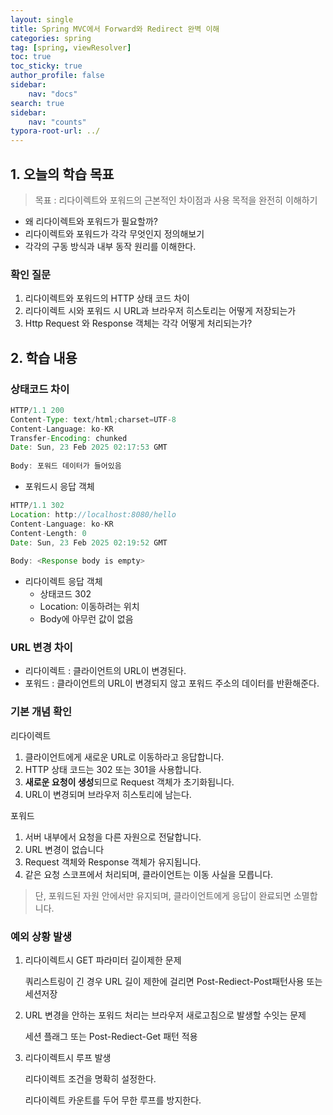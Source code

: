 ```yaml
---
layout: single
title: Spring MVC에서 Forward와 Redirect 완벽 이해
categories: spring
tag: [spring, viewResolver]
toc: true
toc_sticky: true
author_profile: false
sidebar:
    nav: "docs"
search: true
sidebar:
    nav: "counts"
typora-root-url: ../
---
```


## 1. 오늘의 학습 목표
> 목표 : 리다이렉트와 포워드의 근본적인 차이점과 사용 목적을 완전히 이해하기

+ 왜 리다이렉트와 포워드가 필요할까?
+ 리다이렉트와 포워드가 각각 무엇인지 정의해보기
+ 각각의 구동 방식과 내부 동작 원리를 이해한다.

### 확인 질문

1. 리다이렉트와 포워드의 HTTP 상태 코드 차이
2. 리다이렉트 시와 포워드 시 URL과 브라우저 히스토리는 어떻게 저장되는가
3. Http Request 와 Response 객체는 각각 어떻게 처리되는가?

## 2. 학습 내용

### 상태코드 차이

```java
HTTP/1.1 200 
Content-Type: text/html;charset=UTF-8
Content-Language: ko-KR
Transfer-Encoding: chunked
Date: Sun, 23 Feb 2025 02:17:53 GMT
  
Body: 포워드 데이터가 들어있음
```

+ 포워드시 응답 객체

```java
HTTP/1.1 302 
Location: http://localhost:8080/hello
Content-Language: ko-KR
Content-Length: 0
Date: Sun, 23 Feb 2025 02:19:52 GMT
  
Body: <Response body is empty>
```

+ 리다이렉트 응답 객체
  + 상태코드 302
  + Location: 이동하려는 위치
  + Body에 아무런 값이 없음



### URL 변경 차이

+ 리다이렉트 : 클라이언트의 URL이 변경된다.
+ 포워드 : 클라이언트의 URL이 변경되지 않고 포워드 주소의 데이터를 반환해준다.



### 기본 개념 확인

리다이렉트

1. 클라이언트에게 새로운 URL로 이동하라고 응답합니다.
2. HTTP 상태 코드는 302 또는 301을 사용합니다.
3. **새로운 요청이 생성**되므로 Request 객체가 초기화됩니다.
4. URL이 변경되며 브라우저 히스토리에 남는다.

포워드

1. 서버 내부에서 요청을 다른 자원으로 전달합니다.
2. URL 변경이 없습니다
3. Request 객체와 Response 객체가 유지됩니다.
4. 같은 요청 스코프에서 처리되며, 클라이언트는 이동 사실을 모릅니다.

> 단, 포워드된 자원 안에서만 유지되며, 클라이언트에게 응답이 완료되면 소멸합니다.

### 예외 상황 발생

1. 리다이렉트시 GET 파라미터 길이제한 문제

   쿼리스트링이 긴 경우 URL 길이 제한에 걸리면 Post-Rediect-Post패턴사용 또는 세션저장

2. URL 변경을 안하는 포워드 처리는 브라우저 새로고침으로 발생할 수잇는 문제

   세션 플래그 또는 Post-Rediect-Get 패턴 적용

3. 리다이렉트시 루프 발생  

   리다이렉트 조건을 명확히 설정한다.

   리다이렉트 카운트를 두어 무한 루프를 방지한다.



